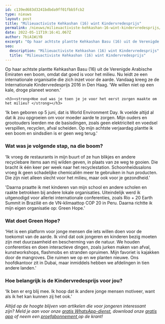 ```yaml
---
id: c139ed683d3241bdbda9ff01fbb5fcb2
type: nieuws
layout: post
title: "Milieuactiviste Kehkashan (16) wint Kindervredesprijs"
permalink: /nieuws/milieuactiviste-kehkashan-16-wint-kindervredesprijs/
date: 2022-05-11T19:16:41.067Z
author: 7biA1WiYB
excerpt: "Op haar achtste plantte Kehkashan Basu (16) uit de Verenigde Arabische Emiraten een boom, omdat dat goed is voor het milieu. Nu leidt ze een internationale organisatie die zich inzet voor de aarde. Vandaag kreeg ze de Internationale Kindervredesprijs 2016 in Den Haag. ‘We willen niet op een kale, droge planeet wonen.’    "
seo:
  description: "Milieuactiviste Kehkashan (16) wint Kindervredesprijs"
  title: "Milieuactiviste Kehkashan (16) wint Kindervredesprijs"
---
```

Op haar achtste plantte Kehkashan Basu (16) uit de Verenigde Arabische Emiraten een boom, omdat dat goed is voor het milieu. Nu leidt ze een internationale organisatie die zich inzet voor de aarde. Vandaag kreeg ze de Internationale Kindervredesprijs 2016 in Den Haag. ‘We willen niet op een kale, droge planeet wonen.’    

    <h3><strong>Hoe oud was je toen je je voor het eerst zorgen maakte om het milieu? </strong></h3>
<p>‘Ik ben geboren op 5 juni, dat is World Environment Day. Ik voelde altijd al dat ik zou opgroeien om voor moeder aarde te zorgen. Mijn ouders en grootouders leerden me de basisdingen, zoals geen elektriciteit en voedsel verspillen, recyclen, afval scheiden. Op mijn achtste verjaardag plantte ik een boom en sindsdien is er geen weg terug.'</p>
<h3><strong>Wat was je volgende stap, na die boom?</strong></h3>
<p>‘Ik vroeg de restaurants in mijn buurt of ze hun blikjes en andere recyclebare items aan mij wilden geven, in plaats van ze weg te gooien. Die bracht ik één keer per week naar het recyclestation. Schoonheidssalons vroeg ik geen schadelijke chemicaliën meer te gebruiken in hun producten. Die zijn niet alleen slecht voor het milieu, maar ook voor je gezondheid.'</p>
<p>'Daarna praatte ik met kinderen van mijn school en andere scholen en raakte betrokken bij andere lokale organisaties. Uiteindelijk werd ik uitgenodigd voor allerlei internationale conferenties, zoals Rio + 20 Earth Summit in Brazilië en de VN-klimaattop COP 20 in Peru. Daarna richtte ik mijn eigen organisatie op: Green Hope.’</p>
<h3><strong>Wat doet Green Hope?</strong></h3>
<p>‘Het is een platform voor jonge mensen die iets willen doen voor de toekomst van de aarde. Ik vind dat ook jongeren en kinderen bezig moeten zijn met duurzaamheid en bescherming van de natuur. We houden conferenties en doen interactieve dingen, zoals jurken maken van afval, kunstworkshops, flashmobs en stranden opruimen. Mijn favoriet is kajakken door de mangroves. Die ruimen we op en we planten nieuwe. Ons hoofdkantoor zit in Dubai, maar inmiddels hebben we afdelingen in tien andere landen.' </p>
<h3><strong>Hoe belangrijk is de Kindervredesprijs voor jou? </strong></h3>
<p>‘Ik ben er erg blij mee. Ik hoop dat ik andere jonge mensen motiveer, want als ik het kan kunnen zij het ook.’ </p>
<p><em>Altijd op de hoogte blijven van artikelen die voor jongeren interessant zijn? Meld je aan voor onze </em><a href="https://7dagen.netlify.app/whatsapp"><em>gratis WhatsApp-dienst</em></a><em>, download onze </em><a href="https://7dagen.netlify.app/app"><em>gratis app</em></a><em> of neem een </em><a href="https://abonneren.sevendays.nl/abonneren/abonnementen/ae/artikel"><em>proefabonnement </em></a><em>op de krant!</em> </p>  
